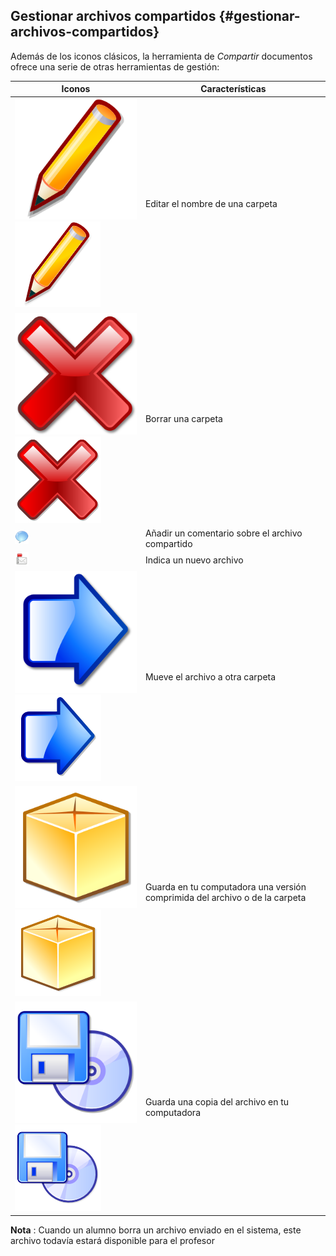## Gestionar archivos compartidos {#gestionar-archivos-compartidos}

Además de los iconos clásicos, la herramienta de _Compartir_ documentos ofrece una serie de otras herramientas de gestión:

| Iconos | Características |
| --- | --- |
| ![](../assets/graphics272.svg)![](../assets/graphics272.png) | Editar el nombre de una carpeta |
| ![](../assets/images205.svg)![](../assets/images205.png) | Borrar una carpeta |
| ![](../assets/graphics273.png) | Añadir un comentario sobre el archivo compartido |
| ![](../assets/images207.png) | Indica un nuevo archivo |
| ![](../assets/images208.svg)![](../assets/images208.png) | Mueve el archivo a otra carpeta |
| ![](../assets/images209.svg)![](../assets/images209.png) | Guarda en tu computadora una versión comprimida del archivo o de la carpeta |
| ![](../assets/graphics274.svg)![](../assets/graphics274.png) | Guarda una copia del archivo en tu computadora |

**Nota** : Cuando un alumno borra un archivo enviado en el sistema, este archivo todavía estará disponible para el profesor